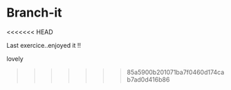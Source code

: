# Branch-it
<<<<<<< HEAD

Last exercice..enjoyed it !!

lovely
>>>>>>> 85a5900b201071ba7f0460d174cab7ad0d416b86
